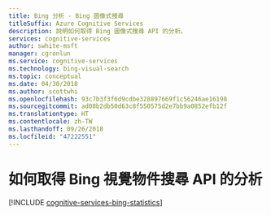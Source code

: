 ```yaml
---
title: Bing 分析 - Bing 圖像式搜尋
titleSuffix: Azure Cognitive Services
description: 說明如何取得 Bing 圖像式搜尋 API 的分析。
services: cognitive-services
author: swhite-msft
manager: cgronlun
ms.service: cognitive-services
ms.technology: bing-visual-search
ms.topic: conceptual
ms.date: 04/30/2018
ms.author: scottwhi
ms.openlocfilehash: 93c7b3f3f6d9cdbe328897669f1c56246ae16198
ms.sourcegitcommit: ad08b2db50d63c8f550575d2e7bb9a0852efb12f
ms.translationtype: HT
ms.contentlocale: zh-TW
ms.lasthandoff: 09/26/2018
ms.locfileid: "47222551"
---
```

# <a name="how-to-get-analytics-for-bing-visual-search-api"></a>如何取得 Bing 視覺物件搜尋 API 的分析

[!INCLUDE [cognitive-services-bing-statistics](../../../includes/cognitive-services-bing-statistics.md)]